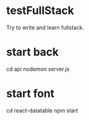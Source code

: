 # testFullStack
 Try to write and learn fullstack.


# start back
cd api
nodemon server.js

# start font
cd react-datatable
npm start
